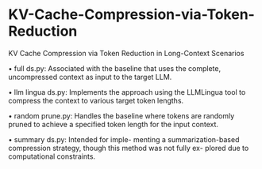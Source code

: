 # KV-Cache-Compression-via-Token-Reduction
KV Cache Compression via Token Reduction in Long-Context Scenarios 

• full ds.py: Associated with the baseline that uses the complete, uncompressed context as input to the target LLM.

• llm lingua ds.py: Implements the approach using the LLMLingua tool to compress the context to various target token lengths.

• random prune.py: Handles the baseline where tokens are randomly pruned to achieve a specified token length for the input context.

• summary ds.py: Intended for imple- menting a summarization-based compression strategy, though this method was not fully ex- plored due to computational constraints.
